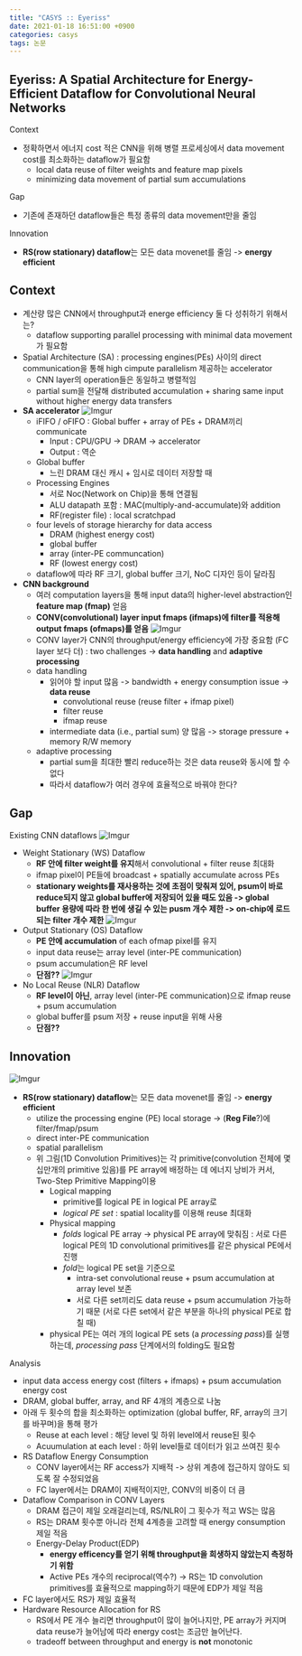 ```yaml
---
title: "CASYS :: Eyeriss"
date: 2021-01-18 16:51:00 +0900
categories: casys
tags: 논문
---
```


## Eyeriss: A Spatial Architecture for Energy-Efficient Dataflow for Convolutional Neural Networks

Context
- 정확하면서 에너지 cost 적은 CNN을 위해 병렬 프로세싱에서 data movement cost를 최소화하는 dataflow가 필요함
  - local data reuse of filter weights and feature map pixels
  - minimizing data movement of partial sum accumulations

Gap
- 기존에 존재하던 dataflow들은 특정 종류의 data movement만을 줄임

Innovation
- **RS(row stationary) dataflow**는 모든 data movenet를 줄임 -> **energy efficient**


## Context
- 계산량 많은 CNN에서 throughput과 energe efficiency 둘 다 성취하기 위해서는?
  - dataflow supporting parallel processing with minimal data movement가 필요함
- Spatial Architecture (SA) : processing engines(PEs) 사이의 direct communication을 통해 high cimpute parallelism 제공하는 accelerator
  - CNN layer의 operation들은 동일하고 병렬적임
  - partial sum을 전달해 distributed accumulation + sharing same input without higher energy data transfers
- **SA accelerator**
  ![Imgur](https://imgur.com/wyZWeo2.png)
  - iFIFO / oFIFO : Global buffer + array of PEs + DRAM끼리 communicate
    - Input : CPU/GPU -> DRAM -> accelerator
    - Output : 역순
  - Global buffer
    - 느린 DRAM 대신 캐시 + 임시로 데이터 저장할 때
  - Processing Engines
    - 서로 Noc(Network on Chip)을 통해 연결됨
    - ALU datapath 포함 : MAC(multiply-and-accumulate)와 addition
    - RF(register file) : local scratchpad
  - four levels of storage hierarchy for data access
    - DRAM (highest energy cost)
    - global buffer
    - array (inter-PE communcation)
    - RF (lowest energy cost)
  - dataflow에 따라 RF 크기, global buffer 크기, NoC 디자인 등이 달라짐
- **CNN background**
  - 여러 computation layers을 통해 input data의 higher-level abstraction인 **feature map (fmap)** 얻음
  - **CONV(convolutional) layer input fmaps (ifmaps)에 filter를 적용해 output fmaps (ofmaps)를 얻음**
  ![Imgur](https://imgur.com/5sqS5Br.png)
  - CONV layer가 CNN의 throughput/energy efficiency에 가장 중요함 (FC layer 보다 더) : two challenges -> **data handling** and **adaptive processing**
  - data handling
    - 읽어야 할 input 많음 -> bandwidth + energy consumption issue -> **data reuse**
      - convolutional reuse (reuse filter + ifmap pixel)
      - filter reuse
      - ifmap reuse
    - intermediate data (i.e., partial sum) 양 많음 -> storage pressure + memory R/W memory
  - adaptive processing
    - partial sum을 최대한 빨리 reduce하는 것은 data reuse와 동시에 할 수 없다
    - 따라서 dataflow가 여러 경우에 효율적으로 바꿔야 한다?

## Gap
Existing CNN dataflows
![Imgur](https://imgur.com/kwMqyla.png)
- Weight Stationary (WS) Dataflow
  - **RF 안에 filter weight를 유지**해서 convolutional + filter reuse 최대화
  - ifmap pixel이 PE들에 broadcast + spatially accumulate across PEs
  - **stationary weights를 재사용하는 것에 초점이 맞춰져 있어, psum이 바로 reduce되지 않고 global buffer에 저장되어 있을 때도 있음 -> global buffer 용량에 따라 한 번에 생길 수 있는 pusm 개수 제한 -> on-chip에 로드되는 filter 개수 제한**
![Imgur](https://imgur.com/wrppfbr.png)
- Output Stationary (OS) Dataflow
  - **PE 안에 accumulation** of each ofmap pixel를 유지
  - input data reuse는 array level (inter-PE communication)
  - psum accumulation은 RF level
  - **단점??**
![Imgur](https://imgur.com/ah3fKc2.png)
- No Local Reuse (NLR) Dataflow
  - **RF level이 아닌**, array level (inter-PE communication)으로 ifmap reuse + psum accumulation
  - global buffer를 psum 저장 + reuse input을 위해 사용
  - **단점??**

## Innovation

![Imgur](https://imgur.com/tzIz0RV.png)
- **RS(row stationary) dataflow**는 모든 data movenet를 줄임 -> **energy efficient**
  - utilize the processing engine (PE) local storage -> (**Reg File**?)에 filter/fmap/psum
  - direct inter-PE communication
  - spatial parallelism
  - 위 그림(1D Convolution Primitives)는 각 primitive(convolution 전체에 몇십만개의 primitive 있음)를 PE array에 배정하는 데 에너지 낭비가 커서, Two-Step Primitive Mapping이용
    - Logical mapping
      - primitive를 logical PE in logical PE array로
      - *logical PE set* : spatial locality를 이용해 reuse 최대화
    - Physical mapping
      - *folds* logical PE array -> physical PE array에 맞춰짐 : 서로 다른 logical PE의 1D convolutional primitives를 같은 physical PE에서 진행
      - *fold*는 logical PE set을 기준으로
        - intra-set convolutional reuse + psum accumulation at array level 보존
        - 서로 다른 set끼리도 data reuse + psum accumulation 가능하기 때문 (서로 다른 set에서 같은 부분을 하나의 physical PE로 합칠 때)
    - physical PE는 여러 개의 logical PE sets (a *processing pass*)를 실행하는데, *processing pass* 단계에서의 folding도 필요함


Analysis
- input data access energy cost (filters + ifmaps) + psum accumulation energy cost
- DRAM, global buffer, array, and RF 4개의 계층으로 나눔
- 아래 두 횟수의 합을 최소화하는 optimization (global buffer, RF, array의 크기를 바꾸며)을 통해 평가
  - Reuse at each level : 해당 level 및 하위 level에서 reuse된 횟수
  - Acuumulation at each level : 하위 level들로 데이터가 읽고 쓰여진 횟수
- RS Dataflow Energy Consumption
  - CONV layer에서는 RF access가 지배적 -> 상위 계층에 접근하지 않아도 되도록 잘 수정되었음
  - FC layer에서는 DRAM이 지배적이지만, CONV의 비중이 더 큼
- Dataflow Comparison in CONV Layers
  - DRAM 접근이 제일 오래걸리는데, RS/NLR이 그 횟수가 적고 WS는 많음
  - RS는 DRAM 횟수뿐 아니라 전체 4계층을 고려할 때 energy consumption 제일 적음
  - Energy-Delay Product(EDP)
    - **energy efficency를 얻기 위해 throughput을 희생하지 않았는지 측정하기 위함**
    - Active PEs 개수의 reciprocal(역수?) -> RS는 1D convolution primitives를 효율적으로 mapping하기 때문에 EDP가 제일 적음 
- FC layer에서도 RS가 제일 효율적
- Hardware Resource Allocation for RS
  - RS에서 PE 개수 늘리면 throughput이 많이 늘어나지만, PE array가 커지며 data reuse가 늘어남에 따라 energy cost는 조금만 늘어난다.
  - tradeoff between throughput and energy is **not** monotonic